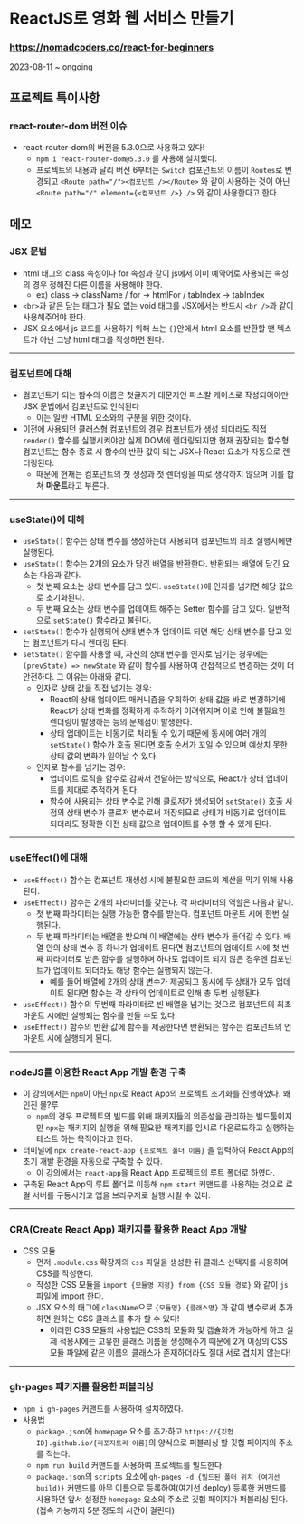 # ReactJS로 영화 웹 서비스 만들기
### https://nomadcoders.co/react-for-beginners

2023-08-11 ~ ongoing

## 프로젝트 특이사항
### react-router-dom 버전 이슈
* react-router-dom의 버전을 5.3.0으로 사용하고 있다!
    + `npm i react-router-dom@5.3.0` 를 사용해 설치했다.
    + 프로젝트의 내용과 달리 버전 6부터는 `Switch` 컴포넌트의 이름이 `Routes`로 변경되고 `<Route path="/"><컴포넌트 /></Route>` 와 같이 사용하는 것이 아닌 `<Route path="/" element={<컴포넌트 />} />` 와 같이 사용한다고 한다.

## 메모
### JSX 문법
* html 태그의 class 속성이나 for 속성과 같이 js에서 이미 예약어로 사용되는 속성의 경우 정해진 다른 이름을 사용해야 한다.
    + ex) class -> className / for -> htmlFor / tabIndex -> tabIndex
* `<br>`과 같은 닫는 태그가 필요 없는 void 태그를 JSX에서는 반드시 `<br />`과 같이 사용해주어야 한다.
* JSX 요소에서 js 코드를 사용하기 위해 쓰는 `{}`안에서 html 요소를 반환할 땐 텍스트가 아닌 그냥 html 태그를 작성하면 된다.
---
### 컴포넌트에 대해
* 컴포넌트가 되는 함수의 이름은 첫글자가 대문자인 파스칼 케이스로 작성되어야만 JSX 문법에서 컴포넌트로 인식된다
    + 이는 일반 HTML 요소와의 구분을 위한 것이다.
* 이전에 사용되던 클래스형 컴포넌트의 경우 컴포넌트가 생성 되더라도 직접 `render()` 함수를 실행시켜야만 실제 DOM에 렌더링되지만 현재 권장되는 함수형 컴포넌트는 함수 종료 시 함수의 반환 값이 되는 JSX나 React 요소가 자동으로 렌더링된다.
    + 때문에 현재는 컴포넌트의 첫 생성과 첫 렌더링을 따로 생각하지 않으며 이를 합쳐 **마운트**라고 부른다.
---
### useState()에 대해
* `useState()` 함수는 상태 변수를 생성하는데 사용되며 컴포넌트의 최초 실행시에만 실행된다.
* `useState()` 함수는 2개의 요소가 담긴 배열을 반환한다. 반환되는 배열에 담긴 요소는 다음과 같다.
    + 첫 번째 요소는 상태 변수를 담고 있다. `useState()`에 인자를 넘기면 해당 값으로 초기화된다.
    + 두 번째 요소는 상태 변수를 업데이트 해주는 Setter 함수를 담고 있다. 일반적으로 `setState()` 함수라고 불린다.
* `setState()` 함수가 실행되어 상태 변수가 업데이트 되면 해당 상태 변수를 담고 있는 컴포넌트가 다시 렌더링 된다.
* `setState()` 함수를 사용할 때, 자신의 상태 변수를 인자로 넘기는 경우에는 `(prevState) => newState` 와 같이 함수를 사용하여 간접적으로 변경하는 것이 더 안전하다. 그 이유는 아래와 같다.
    + 인자로 상태 값을 직접 넘기는 경우:
        - React의 상태 업데이트 매커니즘을 우회하여 상태 값을 바로 변경하기에 React가 상태 변화를 정확하게 추적하기 어려워지며 이로 인해 불필요한 렌더링이 발생하는 등의 문제점이 발생한다.
        - 상태 업데이트는 비동기로 처리될 수 있기 때문에 동시에 여러 개의 `setState()` 함수가 호출 된다면 호출 순서가 꼬일 수 있으며 예상치 못한 상태 값의 변화가 일어날 수 있다.
    + 인자로 함수를 넘기는 경우:
        - 업데이트 로직을 함수로 감싸서 전달하는 방식으로, React가 상태 업데이트를 제대로 추적하게 된다.
        - 함수에 사용되는 상태 변수로 인해 클로저가 생성되어 `setState()` 호출 시점의 상태 변수가 클로저 변수로써 저장되므로 상태가 비동기로 업데이트 되더라도 정확한 이전 상태 값으로 업데이트를 수행 할 수 있게 된다.
---
### useEffect()에 대해
* `useEffect()` 함수는 컴포넌트 재생성 시에 불필요한 코드의 계산을 막기 위해 사용된다.
* `useEffect()` 함수는 2개의 파라미터를 갖는다. 각 파라미터의 역할은 다음과 같다.
    + 첫 번째 파라미터는 실행 가능한 함수를 받는다. 컴포넌트 마운트 시에 한번 실행된다.
    + 두 번째 파라미터는 배열을 받으며 이 배열에는 상태 변수가 들어갈 수 있다. 배열 안의 상태 변수 중 하나가 업데이트 된다면 컴포넌트의 업데이트 시에 첫 번째 파라미터로 받은 함수를 실행하며 하나도 업데이트 되지 않은 경우엔 컴포넌트가 업데이트 되더라도 해당 함수는 실행되지 않는다.
        - 예를 들어 배열에 2개의 상태 변수가 제공되고 동시에 두 상태가 모두 업데이트 된다면 함수는 각 상태의 업데이트로 인해 총 두번 실행된다.
* `useEffect()` 함수의 두번째 파라미터로 빈 배열을 넘기는 것으로 컴포넌트의 최초 마운트 시에만 실행되는 함수를 만들 수도 있다.
* `useEffect()` 함수의 반환 값에 함수를 제공한다면 반환되는 함수는 컴포넌트의 언마운트 시에 실행되게 된다.
---
### nodeJS를 이용한 React App 개발 환경 구축
* 이 강의에서는 `npm`이 아닌 `npx`로 React App의 프로젝트 초기화를 진행하였다. 왜인진 몰?루
    + `npm`의 경우 프로젝트의 빌드를 위해 패키지들의 의존성을 관리하는 빌드툴이지만 `npx`는 패키지의 실행을 위해 필요한 패키지를 임시로 다운로드하고 실행하는 테스트 하는 목적이라고 한다.
* 터미널에 `npx create-react-app {프로젝트 폴더 이름}` 을 입력하여 React App의 초기 개발 환경을 자동으로 구축할 수 있다.
    + 이 강의에서는 `react-app`을 React App 프로젝트의 루트 폴더로 하였다.
* 구축된 React App의 루트 폴더로 이동해 `npm start` 커맨드를 사용하는 것으로 로컬 서버를 구동시키고 앱을 브라우저로 실행 시킬 수 있다.
---
### CRA(Create React App) 패키지를 활용한 React App 개발
* CSS 모듈
    + 먼저 `.module.css` 확장자의 `css` 파일을 생성한 뒤 클래스 선택자를 사용하여 CSS를 작성한다.
    + 작성한 CSS 모듈을 `import {모듈명 지정} from {CSS 모듈 경로}` 와 같이 `js` 파일에 import 한다.
    + JSX 요소의 태그에 `className`으로 `{모듈명}.{클래스명}` 과 같이 변수로써 추가하면 원하는 CSS 클래스를 추가 할 수 있다!
        - 이러한 CSS 모듈의 사용법은 CSS의 모듈화 및 캡슐화가 가능하게 하고 실제 적용시에는 고유한 클래스 이름을 생성해주기 때문에 2개 이상의 CSS 모듈 파일에 같은 이름의 클래스가 존재하더라도 절대 서로 겹치지 않는다!
---
### gh-pages 패키지를 활용한 퍼블리싱
* `npm i gh-pages` 커맨드를 사용하여 설치하였다.
* 사용법
    + `package.json`에 `homepage` 요소를 추가하고 `https://{깃헙 ID}.github.io/{리포지토리 이름}`의 양식으로 퍼블리싱 할 깃헙 페이지의 주소를 적는다.
    + `npm run build` 커맨드를 사용하여 프로젝트를 빌드한다.
    + `package.json`의 `scripts` 요소에 `gh-pages -d {빌드된 폴더 위치 (여기선 build)}` 커맨드를 아무 이름으로 등록하여(여기선 deploy) 등록한 커맨드를 사용하면 앞서 설정한 `homepage` 요소의 주소로 깃헙 페이지가 퍼블리싱 된다. (접속 가능까지 5분 정도의 시간이 걸린다)